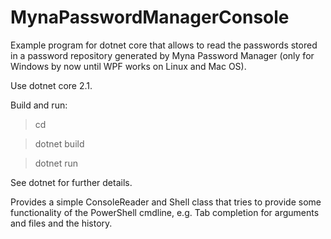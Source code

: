# MynaPasswordManagerConsole

Example program for dotnet core that allows to read the passwords stored in a password
repository generated by Myna Password Manager (only for Windows by now until WPF works on Linux and Mac OS).

Use dotnet core 2.1.

Build and run:

>cd <!project directory!>

>dotnet build

>dotnet run
  
See dotnet for further details.

Provides a simple ConsoleReader and Shell class that tries to provide some functionality of the PowerShell cmdline, e.g. Tab completion for arguments and files and the history.
